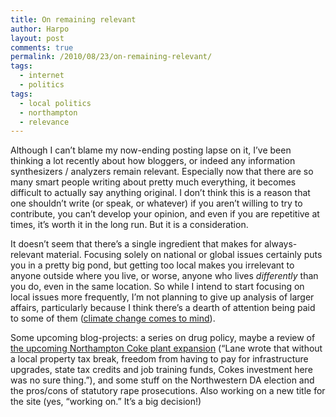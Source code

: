 ```yaml
---
title: On remaining relevant
author: Harpo
layout: post
comments: true
permalink: /2010/08/23/on-remaining-relevant/
tags:
  - internet
  - politics
tags:
  - local politics
  - northampton
  - relevance
---
```

Although I can&#8217;t blame my now-ending posting lapse on it, I&#8217;ve been thinking a lot recently about how bloggers, or indeed any information synthesizers / analyzers remain relevant. Especially now that there are so many smart people writing about pretty much everything, it becomes difficult to actually say anything original. I don&#8217;t think this is a reason that one shouldn&#8217;t write (or speak, or whatever)  if you aren&#8217;t willing to try to contribute, you can&#8217;t develop your opinion, and even if you are repetitive at times, it&#8217;s worth it in the long run. But it is a consideration.

It doesn&#8217;t seem that there&#8217;s a single ingredient that makes for always-relevant material. Focusing solely on national or global issues certainly puts you in a pretty big pond, but getting too local makes you irrelevant to anyone outside where you live, or worse, anyone who lives *differently* than you do, even in the same location. So while I intend to start focusing on local issues more frequently, I&#8217;m not planning to give up analysis of larger affairs, particularly because I think there&#8217;s a dearth of attention being paid to some of them (<a href="http://www.google.com/news/search?aq=f&pz=1&cf=all&ned=us&hl=en&q=flooding+in+pakistan" target="_blank">climate change comes to mind</a>).

Some upcoming blog-projects: a series on drug policy, maybe a review of <a href="http://northamptonmedia.com/?p=5558" target="_blank">the upcoming Northampton Coke plant expansion</a> (&#8220;Lane wrote that without a local property tax break, freedom from having to pay for infrastructure upgrades, state tax credits and job training funds, Cokes investment here was no sure thing.&#8221;), and some stuff on the Northwestern DA election and the pros/cons of statutory rape prosecutions. Also working on a new title for the site (yes, &#8220;working on.&#8221; It&#8217;s a big decision!)